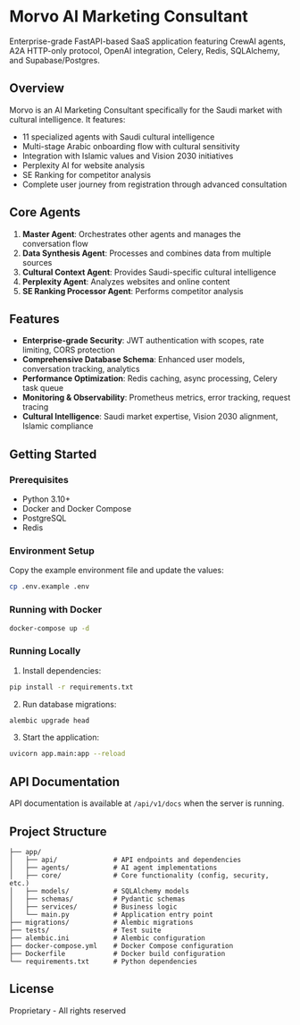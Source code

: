 # Morvo AI Marketing Consultant

Enterprise-grade FastAPI-based SaaS application featuring CrewAI agents, A2A HTTP-only protocol, OpenAI integration, Celery, Redis, SQLAlchemy, and Supabase/Postgres.

## Overview

Morvo is an AI Marketing Consultant specifically for the Saudi market with cultural intelligence. It features:

- 11 specialized agents with Saudi cultural intelligence
- Multi-stage Arabic onboarding flow with cultural sensitivity
- Integration with Islamic values and Vision 2030 initiatives
- Perplexity AI for website analysis
- SE Ranking for competitor analysis
- Complete user journey from registration through advanced consultation

## Core Agents

1. **Master Agent**: Orchestrates other agents and manages the conversation flow
2. **Data Synthesis Agent**: Processes and combines data from multiple sources
3. **Cultural Context Agent**: Provides Saudi-specific cultural intelligence
4. **Perplexity Agent**: Analyzes websites and online content
5. **SE Ranking Processor Agent**: Performs competitor analysis

## Features

- **Enterprise-grade Security**: JWT authentication with scopes, rate limiting, CORS protection
- **Comprehensive Database Schema**: Enhanced user models, conversation tracking, analytics
- **Performance Optimization**: Redis caching, async processing, Celery task queue
- **Monitoring & Observability**: Prometheus metrics, error tracking, request tracing
- **Cultural Intelligence**: Saudi market expertise, Vision 2030 alignment, Islamic compliance

## Getting Started

### Prerequisites

- Python 3.10+
- Docker and Docker Compose
- PostgreSQL
- Redis

### Environment Setup

Copy the example environment file and update the values:

```bash
cp .env.example .env
```

### Running with Docker

```bash
docker-compose up -d
```

### Running Locally

1. Install dependencies:

```bash
pip install -r requirements.txt
```

2. Run database migrations:

```bash
alembic upgrade head
```

3. Start the application:

```bash
uvicorn app.main:app --reload
```

## API Documentation

API documentation is available at `/api/v1/docs` when the server is running.

## Project Structure

```
├── app/
│   ├── api/              # API endpoints and dependencies
│   ├── agents/           # AI agent implementations
│   ├── core/             # Core functionality (config, security, etc.)
│   ├── models/           # SQLAlchemy models
│   ├── schemas/          # Pydantic schemas
│   ├── services/         # Business logic
│   └── main.py           # Application entry point
├── migrations/           # Alembic migrations
├── tests/                # Test suite
├── alembic.ini           # Alembic configuration
├── docker-compose.yml    # Docker Compose configuration
├── Dockerfile            # Docker build configuration
└── requirements.txt      # Python dependencies
```

## License

Proprietary - All rights reserved
